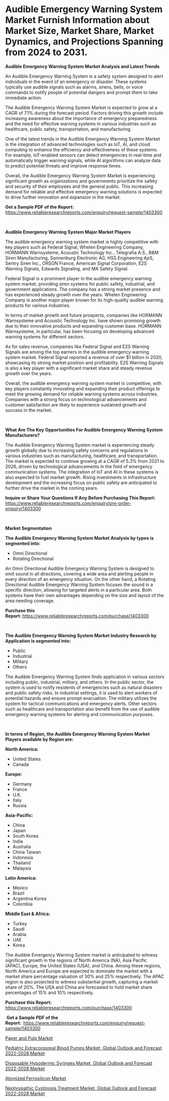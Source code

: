 <p><h1>Audible Emergency Warning System Market Furnish Information about Market Size, Market Share, Market Dynamics, and Projections Spanning from 2024 to 2031.</h1></p><p><strong>Audible Emergency Warning System Market Analysis and Latest Trends</strong></p>
<p><p>An Audible Emergency Warning System is a safety system designed to alert individuals in the event of an emergency or disaster. These systems typically use audible signals such as alarms, sirens, bells, or voice commands to notify people of potential dangers and prompt them to take immediate action.</p><p>The Audible Emergency Warning System Market is expected to grow at a CAGR of 7.1% during the forecast period. Factors driving this growth include increasing awareness about the importance of emergency preparedness and the need for effective warning systems in various industries such as healthcare, public safety, transportation, and manufacturing.</p><p>One of the latest trends in the Audible Emergency Warning System Market is the integration of advanced technologies such as IoT, AI, and cloud computing to enhance the efficiency and effectiveness of these systems. For example, IoT-enabled sensors can detect emergencies in real-time and automatically trigger warning signals, while AI algorithms can analyze data to predict potential threats and improve response times.</p><p>Overall, the Audible Emergency Warning System Market is experiencing significant growth as organizations and governments prioritize the safety and security of their employees and the general public. This increasing demand for reliable and effective emergency warning solutions is expected to drive further innovation and expansion in the market.</p></p>
<p><strong>Get a Sample PDF of the Report:&nbsp;</strong> <a href="https://www.reliableresearchreports.com/enquiry/request-sample/1403300">https://www.reliableresearchreports.com/enquiry/request-sample/1403300</a></p>
<p>&nbsp;</p>
<p><strong>Audible Emergency Warning System Major Market Players</strong></p>
<p><p>The audible emergency warning system market is highly competitive with key players such as Federal Signal, Whelen Engineering Company, HORMANN Warnsysteme, Acoustic Technology Inc., Telegrafia A.S., B&M Siren Manufacturing, Sonnenburg Electronic AG, HSS Engineering ApS, Sentry Siren Inc., ORSON France, American Signal Corporation, E2S Warning Signals, Edwards Signaling, and MA Safety Signal.</p><p>Federal Signal is a prominent player in the audible emergency warning system market, providing siren systems for public safety, industrial, and government applications. The company has a strong market presence and has experienced steady growth over the years. Whelen Engineering Company is another major player known for its high-quality audible warning products for various industries.</p><p>In terms of market growth and future prospects, companies like HORMANN Warnsysteme and Acoustic Technology Inc. have shown promising growth due to their innovative products and expanding customer base. HORMANN Warnsysteme, in particular, has been focusing on developing advanced warning systems for different sectors.</p><p>As for sales revenue, companies like Federal Signal and E2S Warning Signals are among the top earners in the audible emergency warning system market. Federal Signal reported a revenue of over $1 billion in 2020, showcasing its strong market position and profitability. E2S Warning Signals is also a key player with a significant market share and steady revenue growth over the years.</p><p>Overall, the audible emergency warning system market is competitive, with key players constantly innovating and expanding their product offerings to meet the growing demand for reliable warning systems across industries. Companies with a strong focus on technological advancements and customer satisfaction are likely to experience sustained growth and success in the market.</p></p>
<p>&nbsp;</p>
<p><strong>What Are The Key Opportunities For Audible Emergency Warning System Manufacturers?</strong></p>
<p><p>The Audible Emergency Warning System market is experiencing steady growth globally due to increasing safety concerns and regulations in various industries such as manufacturing, healthcare, and transportation. The market is expected to continue growing at a CAGR of 5.3% from 2021 to 2026, driven by technological advancements in the field of emergency communication systems. The integration of IoT and AI in these systems is also expected to fuel market growth. Rising investments in infrastructure development and the increasing focus on public safety are anticipated to further drive the market in the coming years.</p></p>
<p><strong>Inquire or Share Your Questions If Any Before Purchasing This Report:</strong> <a href="https://www.reliableresearchreports.com/enquiry/pre-order-enquiry/1403300">https://www.reliableresearchreports.com/enquiry/pre-order-enquiry/1403300</a></p>
<p>&nbsp;</p>
<p><strong>Market Segmentation</strong></p>
<p><strong>The Audible Emergency Warning System Market Analysis by types is segmented into:</strong></p>
<p><ul><li>Omni Directional</li><li>Rotating Directional</li></ul></p>
<p><p>An Omni Directional Audible Emergency Warning System is designed to emit sound in all directions, covering a wide area and alerting people in every direction of an emergency situation. On the other hand, a Rotating Directional Audible Emergency Warning System focuses the sound in a specific direction, allowing for targeted alerts in a particular area. Both systems have their own advantages depending on the size and layout of the area needing coverage.</p></p>
<p><strong>Purchase this Report:&nbsp;</strong><a href="https://www.reliableresearchreports.com/purchase/1403300">https://www.reliableresearchreports.com/purchase/1403300</a></p>
<p>&nbsp;</p>
<p><strong>The Audible Emergency Warning System Market Industry Research by Application is segmented into:</strong></p>
<p><ul><li>Public</li><li>Industrial</li><li>Military</li><li>Others</li></ul></p>
<p><p>The Audible Emergency Warning System finds application in various sectors including public, industrial, military, and others. In the public sector, the system is used to notify residents of emergencies such as natural disasters and public safety risks. In industrial settings, it is used to alert workers of potential hazards and ensure prompt evacuation. The military utilizes the system for tactical communications and emergency alerts. Other sectors such as healthcare and transportation also benefit from the use of audible emergency warning systems for alerting and communication purposes.</p></p>
<p>&nbsp;</p>
<p><strong>In terms of Region, the Audible Emergency Warning System Market Players available by Region are:</strong></p>
<p>
    <p> <strong> North America: </strong>
        <ul>
            <li>United States</li>
            <li>Canada</li>
        </ul>
        </p> 
    <p> <strong> Europe: </strong>
        <ul>
            <li>Germany</li>
            <li>France</li>
            <li>U.K.</li>
            <li>Italy</li>
            <li>Russia</li>
        </ul>
        </p> 
    <p> <strong> Asia-Pacific: </strong>
        <ul>
            <li>China</li>
            <li>Japan</li>
            <li>South Korea</li>
            <li>India</li>
            <li>Australia</li>
            <li>China Taiwan</li>
            <li>Indonesia</li>
            <li>Thailand</li>
            <li>Malaysia</li>
        </ul>
        </p> 
    <p> <strong> Latin America: </strong>
        <ul>
            <li>Mexico</li>
            <li>Brazil</li>
            <li>Argentina Korea</li>
            <li>Colombia</li>
        </ul>
        </p> 
    <p> <strong> Middle East & Africa: </strong>
        <ul>
            <li>Turkey</li>
            <li>Saudi</li>
            <li>Arabia</li>
            <li>UAE</li>
            <li>Korea</li>
        </ul>
    </p>
    </p>
<p><p>The Audible Emergency Warning System market is anticipated to witness significant growth in the regions of North America (NA), Asia Pacific (APAC), Europe, the United States (USA), and China. Among these regions, North America and Europe are expected to dominate the market with a market share percentage valuation of 30% and 25% respectively. The APAC region is also projected to witness substantial growth, capturing a market share of 20%. The USA and China are forecasted to hold market share percentages of 15% and 10% respectively.</p></p>
<p><strong>Purchase this Report: </strong><a href="https://www.reliableresearchreports.com/purchase/1403300">https://www.reliableresearchreports.com/purchase/1403300</a></p>
<p>&nbsp;<strong>Get a Sample PDF of the Report:&nbsp;&nbsp;</strong><a href="https://www.reliableresearchreports.com/enquiry/request-sample/1403300">https://www.reliableresearchreports.com/enquiry/request-sample/1403300</a></p>
<p><strong></strong></p>
<p><p><a href="https://view.publitas.com/reportprime-1/decoding-the-paper-and-pulp-market-a-deep-dive-into-the-latest-market-trends-market-segmentation-and-competitive-analysis/">Paper and Pulp Market</a></p><p><a href="https://circular-yam-9b9.notion.site/Pediatric-Extracorporeal-Blood-Pumps-Market-Global-Outlook-and-Forecast-2022-2028-Market-Size-Glob-be44d0c4edbb44baa09fbf8a1a44033e">Pediatric Extracorporeal Blood Pumps Market, Global Outlook and Forecast 2022-2028 Market</a></p><p><a href="https://angry-finch-aaf.notion.site/Disposable-Hypodermic-Syringes-Market-Global-Outlook-and-Forecast-2022-2028-Market-Centers-on-Aspe-8d2c7b375c1c4aa39469a8db1e7d9e5d">Disposable Hypodermic Syringes Market, Global Outlook and Forecast 2022-2028 Market</a></p><p><a href="https://view.publitas.com/reportprime-1/decoding-the-atomized-ferrosilicon-market-a-deep-dive-into-the-latest-market-trends-market-segmentation-and-competitive-analysis/">Atomized Ferrosilicon Market</a></p><p><a href="https://metal-farmhouse-e95.notion.site/Nephropathic-Cystinosis-Treatment-Market-Global-Outlook-and-Forecast-2022-2028-Market-Size-and-Grow-457d57b6966a4c339d6b5656efd71e73">Nephropathic Cystinosis Treatment Market, Global Outlook and Forecast 2022-2028 Market</a></p></p>